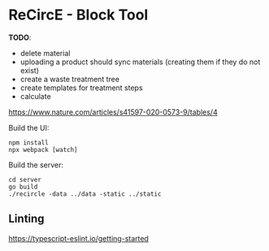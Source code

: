 # ReCircE - Block Tool

__TODO__:

* delete material
* uploading a product should sync materials (creating them if they do not exist)
* create a waste treatment tree
* create templates for treatment steps
* calculate

https://www.nature.com/articles/s41597-020-0573-9/tables/4

Build the UI:

```
npm install
npx webpack [watch]
```

Build the server:

```
cd server
go build
./recircle -data ../data -static ../static
```

## Linting

https://typescript-eslint.io/getting-started
